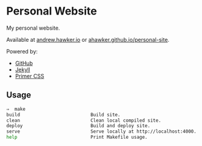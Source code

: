 # Personal Website

My personal website.

Available at [andrew.hawker.io](http://andrew.hawker.io) or [ahawker.github.io/personal-site](http://ahawker.github.io/personal-site).

Powered by:
* [GitHub](https://github.com/)
* [Jekyll](https://jekyllrb.com/)
* [Primer CSS](https://github.com/primer/css/)

## Usage

```bash
⇒  make
build                          Build site.
clean                          Clean local compiled site.
deploy                         Build and deploy site.
serve                          Serve locally at http://localhost:4000.
help                           Print Makefile usage.
```
